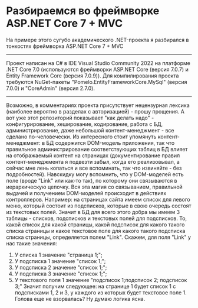 # Разбираемся во фреймворке ASP.NET Core 7 + MVC

На примере этого сугубо академического .NET-проекта я разбирался в тонкостях фреймворка ASP.NET Core 7 + MVC

---

Проект написан на C# в IDE Visual Studio Community 2022 на платформе .NET Core
7.0 (используются фреймворки ASP.NET Core (версия 7.0.7) и Entity Framework Core
(версия 7.0.9)). Для компилирования проекта требуются NuGet-пакеты
"Pomelo.EntityFrameworkCore.MySql" (версия 7.0.0) и "CoreAdmin" (версия 2.7.0).

---

Возможно, в комментариях проекта присутствует нецензурная лексика (наиболее вероятно в разделах с
авторизацией) - прошу прощения. А вот уже этот репозиторий показывает "как делать надо" -
конфигурирование, хеширование, кодирование, работа с БД, администрирование, даже небольшой
контент-менеджмент - все сделано по-человечески. Из интересного стоит упомянуть контент-менеджмент:
в БД содержится DOM-модель приложения, так что правильное администрирование соответствующих таблиц
в БД влияет на отображаемый контент на страницах (документирование правил контент-менеджмента я
подвезти забыл, когда его реализовывал, а сейчас мне лень копаться и все вспоминать, так что
извиняйте - без подробностей). Навскидку могу вспомнить, что у DOM-моделей есть поле (вроде "Link"
или как-то так), по которому они связываются в иерархическую цепочку. Вся эта магия со связыванием,
правильной выдачей и получением DOM-моделей происходит в действиях контроллеров. Например: на
страницах сайта имеем список для левого меню, который состоит из подсписков, которые в свою очередь
состоят из текстовых полей. Значит в БД для всего этого добра мы имеем 3 таблицы - списков,
подсписков и текстовых полей для подсписков. То, какой список для какой страницы, какой подсписок
для какого такого списка страницы и какое текстовое поле для какого такого подсписка списка страницы,
определяется полем "Link". Скажем, для поля "Link" у нас такие значения:
1) У списка 1 значение "страница 1;";
2) У подсписка 1 значение "список 1;";
3) У подсписка 2 значение "список 1;";
4) У подсписка 3 значение "список 1;";
5) У текстового поля 1 значение "подсписок 1;подсписок 2; подсписок 3;"
Значит получим следующее: на странице 1 будет список 1 с подсписками 1, 2 и 3, у каждого из которых
будет текстовое поле 1. Голова еще не взорвалась? Ну думаю логика ясна.
